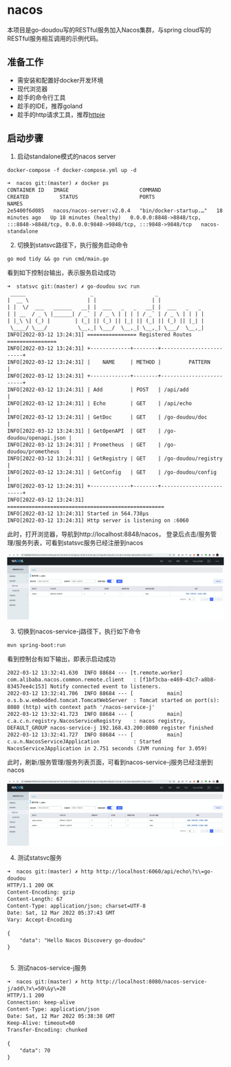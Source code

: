 # nacos

本项目是go-doudou写的RESTful服务加入Nacos集群，与spring cloud写的RESTful服务相互调用的示例代码。

## 准备工作

- 需安装和配置好docker开发环境
- 现代浏览器
- 趁手的命令行工具
- 趁手的IDE，推荐goland
- 趁手的http请求工具，推荐[httpie](https://github.com/httpie/httpie)

## 启动步骤

1. 启动standalone模式的nacos server
```shell
docker-compose -f docker-compose.yml up -d
```

```shell 
➜  nacos git:(master) ✗ docker ps                                                  
CONTAINER ID   IMAGE                       COMMAND                  CREATED          STATUS                    PORTS                                                                                  NAMES
2e5400f6d085   nacos/nacos-server:v2.0.4   "bin/docker-startup.…"   18 minutes ago   Up 18 minutes (healthy)   0.0.0.0:8848->8848/tcp, :::8848->8848/tcp, 0.0.0.0:9848->9848/tcp, :::9848->9848/tcp   nacos-standalone
```

2. 切换到statsvc路径下，执行服务启动命令
```shell
go mod tidy && go run cmd/main.go
```

看到如下控制台输出，表示服务启动成功
```shell
➜  statsvc git:(master) ✗ go-doudou svc run                    
 _____                     _                    _
|  __ \                   | |                  | |
| |  \/  ___   ______   __| |  ___   _   _   __| |  ___   _   _
| | __  / _ \ |______| / _` | / _ \ | | | | / _` | / _ \ | | | |
| |_\ \| (_) |        | (_| || (_) || |_| || (_| || (_) || |_| |
 \____/ \___/          \__,_| \___/  \__,_| \__,_| \___/  \__,_|
INFO[2022-03-12 13:24:31] ================ Registered Routes ================ 
INFO[2022-03-12 13:24:31] +-------------+--------+-------------------------+ 
INFO[2022-03-12 13:24:31] |    NAME     | METHOD |         PATTERN         | 
INFO[2022-03-12 13:24:31] +-------------+--------+-------------------------+ 
INFO[2022-03-12 13:24:31] | Add         | POST   | /api/add                | 
INFO[2022-03-12 13:24:31] | Echo        | GET    | /api/echo               | 
INFO[2022-03-12 13:24:31] | GetDoc      | GET    | /go-doudou/doc          | 
INFO[2022-03-12 13:24:31] | GetOpenAPI  | GET    | /go-doudou/openapi.json | 
INFO[2022-03-12 13:24:31] | Prometheus  | GET    | /go-doudou/prometheus   | 
INFO[2022-03-12 13:24:31] | GetRegistry | GET    | /go-doudou/registry     | 
INFO[2022-03-12 13:24:31] | GetConfig   | GET    | /go-doudou/config       | 
INFO[2022-03-12 13:24:31] +-------------+--------+-------------------------+ 
INFO[2022-03-12 13:24:31] =================================================== 
INFO[2022-03-12 13:24:31] Started in 564.738µs                         
INFO[2022-03-12 13:24:31] Http server is listening on :6060 
```

此时，打开浏览器，导航到http://localhost:8848/nacos， 登录后点击/服务管理/服务列表，可看到statsvc服务已经注册到nacos

![nacosscreenshot.png](./nacosscreenshot.png)

3. 切换到nacos-service-j路径下，执行如下命令
```shell
mvn spring-boot:run
```

看到控制台有如下输出，即表示启动成功
```shell
2022-03-12 13:32:41.630  INFO 88684 --- [t.remote.worker] com.alibaba.nacos.common.remote.client   : [f1bf3cba-e469-43c7-a8b8-83457ee4c153] Notify connected event to listeners.
2022-03-12 13:32:41.706  INFO 88684 --- [           main] o.s.b.w.embedded.tomcat.TomcatWebServer  : Tomcat started on port(s): 8080 (http) with context path '/nacos-service-j'
2022-03-12 13:32:41.723  INFO 88684 --- [           main] c.a.c.n.registry.NacosServiceRegistry    : nacos registry, DEFAULT_GROUP nacos-service-j 192.168.43.200:8080 register finished
2022-03-12 13:32:41.727  INFO 88684 --- [           main] c.u.n.NacosServiceJApplication           : Started NacosServiceJApplication in 2.751 seconds (JVM running for 3.059)
```

此时，刷新/服务管理/服务列表页面，可看到nacos-service-j服务已经注册到nacos

![nacosscreenshot2.png](./nacosscreenshot2.png)

4. 测试statsvc服务
```shell
➜  nacos git:(master) ✗ http http://localhost:6060/api/echo\?s\=go-doudou
HTTP/1.1 200 OK
Content-Encoding: gzip
Content-Length: 67
Content-Type: application/json; charset=UTF-8
Date: Sat, 12 Mar 2022 05:37:43 GMT
Vary: Accept-Encoding

{
    "data": "Hello Nacos Discovery go-doudou"
}


```

5. 测试nacos-service-j服务
```shell 
➜  nacos git:(master) ✗ http http://localhost:8080/nacos-service-j/add\?x\=50\&y\=20                                            
HTTP/1.1 200 
Connection: keep-alive
Content-Type: application/json
Date: Sat, 12 Mar 2022 05:38:38 GMT
Keep-Alive: timeout=60
Transfer-Encoding: chunked

{
    "data": 70
}


```